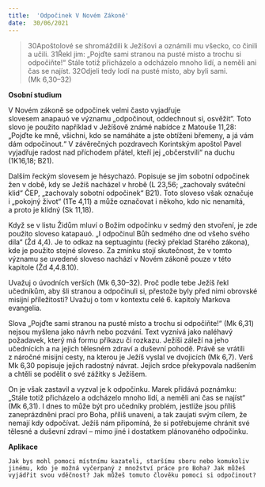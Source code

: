 ```yaml
---
title:  'Odpočinek V Novém Zákoně'
date:  30/06/2021
---
```


> <p></p>
> 30Apoštolové se shromáždili k Ježíšovi a oznámili mu všecko, co činili a učili. 31Řekl jim: „Pojďte sami stranou na pusté místo a trochu si odpočiňte!“ Stále totiž přicházelo a odcházelo mnoho lidí, a neměli ani čas se najíst. 32Odjeli tedy lodí na pusté místo, aby byli sami. (Mk 6,30–32)

**Osobní studium**

V Novém zákoně se odpočinek velmi často vyjadřuje slovesem anapauó ve významu „odpočinout, oddechnout si, osvěžit“. Toto slovo je použito například v Ježíšově známé nabídce z Matouše 11,28: „Pojďte ke mně, všichni, kdo se namáháte a jste obtíženi břemeny, a já vám dám odpočinout.“ V závěrečných pozdravech Korintským apoštol Pavel vyjadřuje radost nad příchodem přátel, kteří jej „občerstvili“ na duchu (1K16,18; B21).

Dalším řeckým slovesem je hésychazó. Popisuje se jím sobotní odpočinek žen v době, kdy se Ježíš nacházel v hrobě (L 23,56; „zachovaly sváteční klid“ ČEP, „zachovaly sobotní odpočinek“ B21). Toto sloveso však označuje i „pokojný život“ (1Te 4,11) a může označovat i někoho, kdo nic nenamítá, a proto je klidný (Sk 11,18).

Když se v listu Židům mluví o Božím odpočinku v sedmý den stvoření, je zde použito sloveso katapauó. „I odpočinul Bůh sedmého dne od všeho svého díla“ (Žd 4,4). Je to odkaz na septuagintu (řecký překlad Starého zákona), kde je použito stejné sloveso. Za zmínku stojí skutečnost, že v tomto významu se uvedené sloveso nachází v Novém zákoně pouze v této kapitole (Žd 4,4.8.10).

Uvažuj o úvodních verších (Mk 6,30–32). Proč podle tebe Ježíš řekl učedníkům, aby šli stranou a odpočinuli si, přestože byly před nimi obrovské misijní příležitosti? Uvažuj o tom v kontextu celé 6. kapitoly Markova evangelia.

Slova „Pojďte sami stranou na pusté místo a trochu si odpočiňte!“ (Mk 6,31) nejsou myšlena jako návrh nebo pozvání. Text vyznívá jako naléhavý požadavek, který má formu příkazu či rozkazu. Ježíši záleží na jeho učednících a na jejich tělesném zdraví a duševní pohodě. Právě se vrátili z náročné misijní cesty, na kterou je Ježíš vyslal ve dvojicích (Mk 6,7). Verš Mk 6,30 popisuje jejich radostný návrat. Jejich srdce překypovala nadšením a chtěli se podělit o své zážitky s Ježíšem.

On je však zastavil a vyzval je k odpočinku. Marek přidává poznámku: „Stále totiž přicházelo a odcházelo mnoho lidí, a neměli ani čas se najíst“ (Mk 6,31). I dnes to může být pro učedníky problém, jestliže jsou příliš zaneprázdněni prací pro Boha, příliš unaveni, a tak zaujati svým cílem, že nemají kdy odpočívat. Ježíš nám připomíná, že si potřebujeme chránit své tělesné a duševní zdraví – mimo jiné i dostatkem plánovaného odpočinku.

**Aplikace**

`Jak bys mohl pomoci místnímu kazateli, staršímu sboru nebo komukoliv jinému, kdo je možná vyčerpaný z množství práce pro Boha? Jak můžeš vyjádřit svou vděčnost? Jak můžeš tomuto člověku pomoci si odpočinout?`